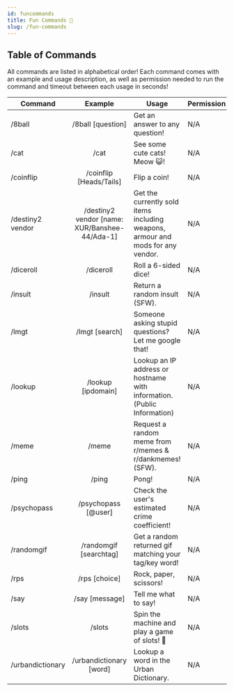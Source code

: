 ```yaml
---
id: funcommands
title: Fun Commands 🎈
slug: /fun-commands
---
```


## Table of Commands

All commands are listed in alphabetical order! Each command comes with an example and usage description, as well as permission needed to run the command and timeout between each usage in seconds!

| Command        |    Example    |  Usage  |  Permission  |  Timeout  |
| -------------  | :-----------: | -----  |  ----------  |  -------  |
| /8ball    | /8ball [question] | Get an answer to any question! | N/A | N/A |
| /cat        | /cat | See some cute cats! Meow 😺! | N/A | N/A |
| /coinflip    | /coinflip [Heads/Tails] | Flip a coin! | N/A | N/A |
| /destiny2 vendor    | /destiny2 vendor [name: XUR/Banshee-44/Ada-1] | Get the currently sold items including weapons, armour and mods for any vendor. | N/A | N/A |
| /diceroll    | /diceroll | Roll a 6-sided dice! | N/A | N/A |
| /insult    | /insult | Return a random insult (SFW). | N/A | N/A |
| /lmgt    | /lmgt [search] | Someone asking stupid questions? Let me google that! | N/A | N/A |
| /lookup    | /lookup [ipdomain] | Lookup an IP address or hostname with information. (Public Information) | N/A | N/A |
| /meme    | /meme | Request a random meme from r/memes & r/dankmemes! (SFW). | N/A | N/A |
| /ping        | /ping | Pong! | N/A | N/A |
| /psychopass    | /psychopass [@user] | Check the user's estimated crime coefficient! | N/A | N/A |
| /randomgif        | /randomgif [searchtag] | Get a random returned gif matching your tag/key word! | N/A | N/A |
| /rps    | /rps [choice] | Rock, paper, scissors! | N/A | N/A |
| /say        | /say [message] | Tell me what to say! | N/A | N/A |
| /slots        | /slots | Spin the machine and play a game of slots! 🎰 | N/A | N/A |
| /urbandictionary        | /urbandictionary [word] | Lookup a word in the Urban Dictionary. | N/A | N/A |